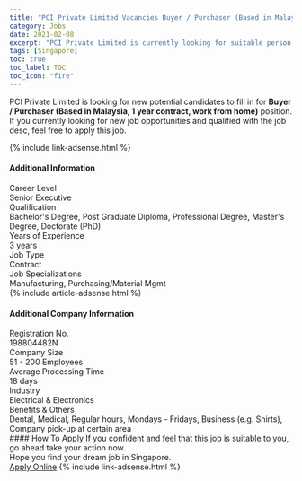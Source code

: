 ```yaml
---
title: "PCI Private Limited Vacancies Buyer / Purchaser (Based in Malaysia, 1 year contract, work from home)" 
category: Jobs 
date: 2021-02-08 
excerpt: "PCI Private Limited is currently looking for suitable person to fill in the Buyer / Purchaser (Based in Malaysia, 1 year contract, work from home) which based in Singapore" 
tags: [Singapore] 
toc: true 
toc_label: TOC 
toc_icon: "fire" 
--- 
```


<p>PCI Private Limited is looking for new potential candidates to fill in for <b>Buyer / Purchaser (Based in Malaysia, 1 year contract, work from home)</b> position. If you currently looking for new job opportunities and qualified with the job desc, feel free to apply this job.
</p>{% include link-adsense.html %} 
<div><div><h4>Additional Information</h4></div><div><div><div><div><div><div><div><span>Career Level</span></div><div><span>Senior Executive</span></div></div></div></div><div><div><div><div><span>Qualification</span></div><div><span>Bachelor's Degree, Post Graduate Diploma, Professional Degree, Master's Degree, Doctorate (PhD)</span></div></div></div></div><div><div><div><div><span>Years of Experience</span></div><div><span>3 years</span></div></div></div></div><div><div><div><div><span>Job Type</span></div><div><span>Contract</span></div></div></div></div><div><div><div><div><span>Job Specializations</span></div><div><span>Manufacturing, Purchasing/Material Mgmt</span></div></div></div></div></div></div></div></div> 
{% include article-adsense.html %} 
<div><div><h4>Additional Company Information</h4></div><div><div><div><div><div><div><div><span>Registration No.</span></div><div><span>198804482N</span></div></div></div></div><div><div><div><div><span>Company Size</span></div><div><span>51 - 200 Employees</span></div></div></div></div><div><div><div><div><span>Average Processing Time</span></div><div><span>18 days</span></div></div></div></div><div><div><div><div><span>Industry</span></div><div><span>Electrical &amp; Electronics</span></div></div></div></div><div><div><div><div><span>Benefits &amp; Others</span></div><div><span>Dental, Medical, Regular hours, Mondays - Fridays, Business (e.g. Shirts), Company pick-up at certain area</span></div></div></div></div></div></div></div></div> 
#### How To Apply 
If you confident and feel that this job is suitable to you, go ahead take your action now. <br/> 
Hope you find your dream job in Singapore. <br/> 
<a href="https://www.jobstreet.com.my/en/job/buyer-purchaser-based-in-malaysia-1-year-contract-work-from-home-8343741/origin/sg?jobId=jobstreet-sg-job-8343741&" class="btn btn--info" target="_blank" rel="nofollow noopenner">Apply Online</a> 
{% include link-adsense.html %} 